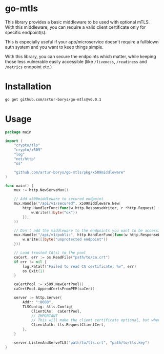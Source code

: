 # go-mtls

This library provides a basic middleware to be used with optional mTLS.
With this middleware, you can require a valid client certificate only for
specific endpoint(s).

This is especially useful if your app/microservice doesn't require a fullblown auth system
and you want to keep things simple.

With this library, you can secure the endpoints which matter, while keeping those
less vulnerable easily accessible (like `/liveness`, `/readiness` and `/metrics` endpoint etc.)

# Installation

```bash
go get github.com/artur-borys/go-mtls@v0.0.1
```

# Usage

```go
package main

import (
	"crypto/tls"
	"crypto/x509"
	"log"
	"net/http"
	"os"

	"github.com/artur-borys/go-mtls/pkg/x509middleware"
)

func main() {
	mux := http.NewServeMux()

	// Add x509middleware to secured endpoint
	mux.Handle("/api/v1/secured", x509middleware.New(
		http.HandlerFunc(func(w http.ResponseWriter, r *http.Request) {
			w.Write([]byte("ok"))
		}),
	))

	// Don't add the middleware to the endpoints you want to be accessible without a client cert
	mux.Handle("/api/v1/public", http.HandlerFunc(func(w http.ResponseWriter, r *http.Request) {
		w.Write([]byte("unprotected endpoint"))
	}))

	// Load trusted CA(s) to the pool
	caCert, err := os.ReadFile("path/to/ca.crt")
	if err != nil {
		log.Fatalf("Failed to read CA certificate: %v", err)
		os.Exit(1)
	}

	caCertPool := x509.NewCertPool()
	caCertPool.AppendCertsFromPEM(caCert)

	server := http.Server{
		Addr: ":8080",
		TLSConfig: &tls.Config{
			ClientCAs:  caCertPool,
			// IMPORTANT
			// This will make the client certificate optional, but when provided - make sure it's trusted
			ClientAuth: tls.RequestClientCert,
		},
	}

	server.ListenAndServeTLS("path/to/tls.crt", "path/to/tls.key")
}

```
